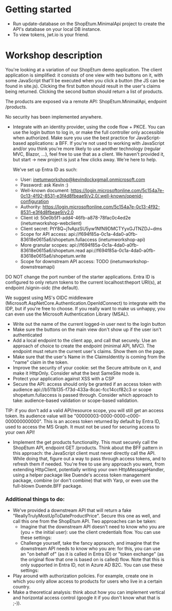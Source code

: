 # Getting started
- Run update-database on the ShopEtum.MinimalApi project to create the API's database on your local DB instance.  
- To view tokens, jwt.io is your friend.

# Workshop description

You're looking at a variation of our ShopEtum demo application.  The client application is simplified: it consists of one view with two buttons on it, with some JavaScript that'll be executed when you click a button (the JS can be found in site.js).  Clicking the first button should result in the user's claims being returned.  Clicking the second button should return a list of products.  

The products are exposed via a remote API: ShopEtum.MinimalApi, endpoint /products.

No security has been implemented anywhere.  

- Integrate with an identity provider, using the code flow + PKCE.  You can use the login button to log in, or make the full controller only accessible when authorized.  Make sure you use the best practice for JavaScript-based applications: a BFF.  If you're not used to working with JavaScript and/or you think you're more likely to use another technology (regular MVC, Blazor, ...), feel free to use that as a client. We haven't provided it, but start -> new project is just a few clicks away.  We're here to help. 
	
	We've set up Entra ID as such:
	- User: inetumworkshop@kevindockxgmail.onmicrosoft.com
	- Password: ask Kevin :)
	- Well-known document: https://login.microsoftonline.com/5c154a7e-0c13-4f92-8531-e3f4d8fbeae9/v2.0/.well-known/openid-configuration
	- Authority: https://login.microsoftonline.com/5c154a7e-0c13-4f92-8531-e3f4d8fbeae9/v2.0
	- Client id: 50e0b5f1-add4-46fb-a878-78fac0c4ed2e (inetumworkshop-webclient)
	- Client secret: PtY8Q~j1vApzSU5yw1NfN9DMCTYyxGJTNZDJ~dms
	- Scope for API access: api://f694f85a-0c1a-4da0-a0fb-83618e0615a6/shopetum.fullaccess (inetumworkshop-api)
	- More granular scopes: api://f694f85a-0c1a-4da0-a0fb-83618e0615a6/shopetum.read api://f694f85a-0c1a-4da0-a0fb-83618e0615a6/shopetum.write
	- Scope for downstream API access: TODO (inetumworkshop-downstreamapi)
	
DO NOT change the port number of the starter applications.  Entra ID is configured to only return tokens to the current localhost:theport URI(s), at endpoint /signin-oidc (the default).
			
We suggest using MS's OIDC middleware (Microsoft.AspNetCore.Authentication.OpenIdConnect) to integrate with the IDP, but if you're free to choose.  If you really want to make us unhappy, you can even use the Microsoft Authentication Library (MSAL).

- Write out the name of the current logged-in user next to the login button
- Make sure the buttons on the main view don't show up if the user isn't authenticated 
- Add a local endpoint to the client app, and call that securely.  Use an approach of choice to create the endpoint (minimal API, MVC).  The endpoint must return the current user's claims.  Show them on the page.
- Make sure that the user's Name in the ClaimsIdentity is coming from the "name" claim in the token.
- Improve the security of your cookie: set the Secure attribute on it, and make it HttpOnly.  Consider what the best SameSite mode is.  
- Protect your application against XSS with a CSP
- Secure the API: access should only be granted if an access token with audience api://b511b135-f73d-433a-8cac-fcc14ccf82c3 or scope shopetum.fullaccess is passed through. Consider which approach to take: audience-based validation or scope-based validation.

TIP: if you don't add a valid API/resource scope, you will still get an access token.  Its audience value will be "00000003-0000-0000-c000-000000000000".  This is an access token returned by default by Entra ID, used to access the MS Graph.  It must not be used for securing access to your own API!

- Implement the get products functionality. This must securely call the ShopEtum API, endpoint GET /products.  Think about the BFF pattern in this approach: the JavaScript client must never directly call the API.  While doing that, figure out a way to pass through access tokens, and to refresh them if needed.  You're free to use any approach you want, from extending HttpClient, potentially writing your own HttpMessageHandler, using a helper package like Duende's access token management package, combine (or don't combine) that with Yarp, or even use the full-blown Duende.BFF package. 

### Additional things to do: 
- We've provided a downstream API that will return a fake "ReallyTrulyMostUpToDateProductPrice". Secure this one as well, and call this one from the ShopEtum API.  Two approaches can be taken: 
	- Imagine that the downstream API doesn't need to know who you are (you = the initial user): use the client credentials flow.  You can use these settings: 
	- Challenge yourself, take the fancy appraoch, and imagine that the downstream API needs to know who you are: for this, you can use an "on behalf of"  (as it is called in Entra ID) or "token exchange" (as the original flow that one is based on is called) flow.  Note that this is only supported in Entra ID, not in Azure AD B2C.  You can use these settings:
- Play around with authorization policies.  For example, create one in which you only allow access to products for users who live in a certain country. 
- Make a theoretical analysis: think about how you can implement vertical and horizontal access control (google it if you don't know what that is ;-)).  